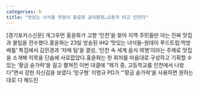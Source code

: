 ```yaml
---
categories: h
title: "맛있는 녀석들 맛둥이 홍윤화 금의환향…오픈카 타고 인천行"
---
```

[경기포커스신문] 개그우먼 홍윤화가 고향 ‘인천’을 찾아 지역 주민들만 아는 진짜 맛집과 꿀팁을 전수했다.홍윤화는 23일 방송된 iHQ ‘맛있는 녀석들-원데이 푸드트립:먹방 배틀’ 특집에서 김민경과 ‘자매 팀’을 결성, ‘인천 속 세계 음식 여행’이라는 주제로 맛집을 소개해 이목을 단숨에 사로잡았다.홍윤화는 한 회차를 마음대로 구성하고 기획할 수 있는 ‘황금 숟가락’을 걸고 펼쳐진 이번 대결에 “제가 중, 고등학교를 인천에서 나왔다”면서 강한 자신감을 보였다.‘망구형’ 이명규 PD가 “‘황금 숟가락’을 사용하면 원하는대로 다 해드린